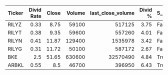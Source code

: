 | Ticker   |   Divid Rate |   Close |   Volume |   last_close_volume |   Divid % | 5_Days_pos   | above_SMA_50   |
|:---------|-------------:|--------:|---------:|--------------------:|----------:|:-------------|:---------------|
| RILYZ    |         0.33 |    8.75 |    59100 |              517125 |      3.75 | False        | False          |
| RILYT    |         0.38 |    9.35 |    59600 |              557260 |      4.01 | False        | False          |
| RILYN    |         0.41 |   11.87 |   129400 |             1535978 |      3.42 | False        | False          |
| RILYG    |         0.31 |   11.72 |    50100 |              587172 |      2.67 | False        | False          |
| BKE      |         2.5  |   51.65 |   630600 |            32570490 |      4.84 | True         | True           |
| ARBKL    |         0.55 |    8.5  |    46700 |              396950 |      6.43 | True         | True           |